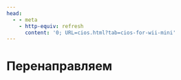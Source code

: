 ```yaml
---
head:
  - - meta
    - http-equiv: refresh
      content: '0; URL=cios.html?tab=cios-for-wii-mini'
---
```


# Перенаправляем
